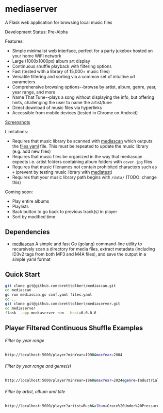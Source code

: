 # mediaserver

A Flask web application for browsing local music files

Development Status: Pre-Alpha

Features:
- Simple minimalist web interface, perfect for a party jukebox hosted on your home WiFi network
- Large (1000x1000px) album art display
- Continuous shuffle playback with filtering options
- Fast (tested with a library of 15,000+ music files)
- Versatile filtering and sorting via a common set of intuitive url parameters
- Comprehensive browsing options--browse by artist, album, genre, year, year range, and more
- Name That Tune--plays a song without displaying the info, but offering hints, challenging the user to name the artist/tune
- Direct download of music files via hyperlinks
- Accessible from mobile devices (tested in Chrome on Android)

[Screenshots](./screenshots/)

Limitations:
- Requires that music library be scanned with [mediascan](https://github.com/bretttolbert/mediascan) which outputs the [files.yaml](https://github.com/bretttolbert/mediascan/blob/main/files.yaml) file. This must be repeated to update the music library (e.g. add new files)
- Requires that music files be organized in the way that mediascan expects i.e. artist folders containing album folders with `cover.jpg` files
- Requires that music filenames not contain prohibited characters such as `+` (prevent by testing music library with [mediatest](https://github.com/bretttolbert/mediatest))
- Requires that your music library path begins with `/data/` (TODO: change this)

Coming soon:
- Play entire albums
- Playlists
- Back button to go back to previous track(s) in player
- Sort by modified time

## Dependencies

- [mediascan](https://github.com/bretttolbert/mediascan) A simple and fast Go (golang) command-line utility to recursively scan a directory for media files, extract metadata (including ID3v2 tags from both MP3 and M4A files), and save the output in a simple yaml format 

## Quick Start

```bash
git clone git@github.com:bretttolbert/mediascan.git
cd mediascan
go run mediascan.go conf.yaml files.yaml
cd ..
git clone git@github.com:bretttolbert/mediaserver.git
cd mediaserver
flask --app mediaserver run --host=0.0.0.0
```

## Player Filtered Continuous Shuffle Examples

###### Filter by year range

```bash
http://localhost:5000/player?minYear=1990&maxYear=2004
```

###### Filter by year range and genre(s)

```bash
http://localhost:5000/player?minYear=1960&maxYear=2024&genre=Industrial+Metal&genre=Punk&genre=Punk+Rock&genre=Heavy+Metal&genre=Hip+Hop&genre=Urbano&genre=Thrash+Metal&genre=Nu+Metal&genre=Rock+en+español&genre=Funk+Metal&genre=Hip-Hop+français
```

###### Filter by artist, album and title

```bash
http://localhost:5000/player?artist=Rush&album=Grace%20Under%20Pressure&title=The%20Body%20Electric
```
